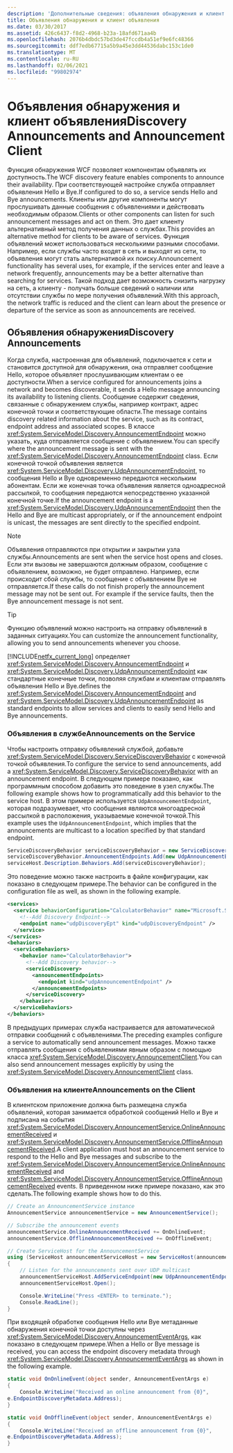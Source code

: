 ```yaml
---
description: 'Дополнительные сведения: объявления обнаружения и клиент объявлений'
title: Объявления обнаружения и клиент объявления
ms.date: 03/30/2017
ms.assetid: 426c6437-f8d2-4968-b23a-18afd671aa4b
ms.openlocfilehash: 2076b4dbdc57bd3de47fccdb4a51ef9e6fc48366
ms.sourcegitcommit: ddf7edb67715a5b9a45e3dd44536dabc153c1de0
ms.translationtype: MT
ms.contentlocale: ru-RU
ms.lasthandoff: 02/06/2021
ms.locfileid: "99802974"
---
```

# <a name="discovery-announcements-and-announcement-client"></a><span data-ttu-id="33c5a-103">Объявления обнаружения и клиент объявления</span><span class="sxs-lookup"><span data-stu-id="33c5a-103">Discovery Announcements and Announcement Client</span></span>

<span data-ttu-id="33c5a-104">Функция обнаружения WCF позволяет компонентам объявлять их доступность.</span><span class="sxs-lookup"><span data-stu-id="33c5a-104">The WCF discovery feature enables components to announce their availability.</span></span> <span data-ttu-id="33c5a-105">При соответствующей настройке служба отправляет объявления Hello и Bye.</span><span class="sxs-lookup"><span data-stu-id="33c5a-105">If configured to do so, a service sends Hello and Bye announcements.</span></span> <span data-ttu-id="33c5a-106">Клиенты или другие компоненты могут прослушивать данные сообщения с объявлениями и действовать необходимым образом.</span><span class="sxs-lookup"><span data-stu-id="33c5a-106">Clients or other components can listen for such announcement messages and act on them.</span></span> <span data-ttu-id="33c5a-107">Это дает клиенту альтернативный метод получения данных о службах.</span><span class="sxs-lookup"><span data-stu-id="33c5a-107">This provides an alternative method for clients to be aware of services.</span></span> <span data-ttu-id="33c5a-108">Функция объявлений может использоваться несколькими разными способами. Например, если службы часто входят в сеть и выходят из сети, то объявления могут стать альтернативой их поиску.</span><span class="sxs-lookup"><span data-stu-id="33c5a-108">Announcement functionality has several uses, for example, if the services enter and leave a network frequently, announcements may be a better alternative than searching for services.</span></span> <span data-ttu-id="33c5a-109">Такой подход дает возможность снизить нагрузку на сеть, а клиенту - получать больше сведений о наличии или отсутствии службы по мере получения объявлений.</span><span class="sxs-lookup"><span data-stu-id="33c5a-109">With this approach, the network traffic is reduced and the client can learn about the presence or departure of the service as soon as announcements are received.</span></span>

## <a name="discovery-announcements"></a><span data-ttu-id="33c5a-110">Объявления обнаружения</span><span class="sxs-lookup"><span data-stu-id="33c5a-110">Discovery Announcements</span></span>

<span data-ttu-id="33c5a-111">Когда служба, настроенная для объявлений, подключается к сети и становится доступной для обнаружения, она отправляет сообщение Hello, которое объявляет прослушивающим клиентам о ее доступности.</span><span class="sxs-lookup"><span data-stu-id="33c5a-111">When a service configured for announcements joins a network and becomes discoverable, it sends a Hello message announcing its availability to listening clients.</span></span> <span data-ttu-id="33c5a-112">Сообщение содержит сведения, связанные с обнаружением службы, например контракт, адрес конечной точки и соответствующие области.</span><span class="sxs-lookup"><span data-stu-id="33c5a-112">The message contains discovery related information about the service, such as its contract, endpoint address and associated scopes.</span></span> <span data-ttu-id="33c5a-113">В классе <xref:System.ServiceModel.Discovery.AnnouncementEndpoint> можно указать, куда отправляется сообщение с объявлением.</span><span class="sxs-lookup"><span data-stu-id="33c5a-113">You can specify where the announcement message is sent with the <xref:System.ServiceModel.Discovery.AnnouncementEndpoint> class.</span></span> <span data-ttu-id="33c5a-114">Если конечной точкой объявления является <xref:System.ServiceModel.Discovery.UdpAnnouncementEndpoint>, то сообщения Hello и Bye одновременно передаются нескольким абонентам. Если же конечная точка объявления является одноадресной рассылкой, то сообщения передаются непосредственно указанной конечной точке.</span><span class="sxs-lookup"><span data-stu-id="33c5a-114">If the announcement endpoint is a <xref:System.ServiceModel.Discovery.UdpAnnouncementEndpoint> then the Hello and Bye are multicast appropriately, or if the announcement endpoint is unicast, the messages are sent directly to the specified endpoint.</span></span>

> [!NOTE]
> <span data-ttu-id="33c5a-115">Объявления отправляются при открытии и закрытии узла службы.</span><span class="sxs-lookup"><span data-stu-id="33c5a-115">Announcements are sent when the service host opens and closes.</span></span> <span data-ttu-id="33c5a-116">Если эти вызовы не завершаются должным образом, сообщение с объявлением, возможно, не будет отправлено. Например, если происходит сбой службы, то сообщение с объявлением Bye не отправляется.</span><span class="sxs-lookup"><span data-stu-id="33c5a-116">If these calls do not finish properly the announcement message may not be sent out. For example if the service faults, then the Bye announcement message is not sent.</span></span>

> [!TIP]
> <span data-ttu-id="33c5a-117">Функцию объявлений можно настроить на отправку объявлений в заданных ситуациях.</span><span class="sxs-lookup"><span data-stu-id="33c5a-117">You can customize the announcement functionality, allowing you to send announcements whenever you choose.</span></span>

[!INCLUDE[netfx_current_long](../../../../includes/netfx-current-long-md.md)] <span data-ttu-id="33c5a-118">определяет <xref:System.ServiceModel.Discovery.AnnouncementEndpoint> и <xref:System.ServiceModel.Discovery.UdpAnnouncementEndpoint> как стандартные конечные точки, позволяя службам и клиентам отправлять объявления Hello и Bye.</span><span class="sxs-lookup"><span data-stu-id="33c5a-118">defines the <xref:System.ServiceModel.Discovery.AnnouncementEndpoint> and <xref:System.ServiceModel.Discovery.UdpAnnouncementEndpoint> as standard endpoints to allow services and clients to easily send Hello and Bye announcements.</span></span>

### <a name="announcements-on-the-service"></a><span data-ttu-id="33c5a-119">Объявления в службе</span><span class="sxs-lookup"><span data-stu-id="33c5a-119">Announcements on the Service</span></span>

<span data-ttu-id="33c5a-120">Чтобы настроить отправку объявлений службой, добавьте <xref:System.ServiceModel.Discovery.ServiceDiscoveryBehavior> с конечной точкой объявления.</span><span class="sxs-lookup"><span data-stu-id="33c5a-120">To configure the service to send announcements, add a <xref:System.ServiceModel.Discovery.ServiceDiscoveryBehavior> with an announcement endpoint.</span></span> <span data-ttu-id="33c5a-121">В следующем примере показано, как программным способом добавить это поведение в узел службы.</span><span class="sxs-lookup"><span data-stu-id="33c5a-121">The following example shows how to programmatically add this behavior to the service host.</span></span> <span data-ttu-id="33c5a-122">В этом примере используется `UdpAnnouncementEndpoint`, которая подразумевает, что сообщения являются многоадресной рассылкой в расположения, указываемые конечной точкой.</span><span class="sxs-lookup"><span data-stu-id="33c5a-122">This example uses the `UdpAnnouncementEndpoint`, which implies that the announcements are multicast to a location specified by that standard endpoint.</span></span>

```csharp
ServiceDiscoveryBehavior serviceDiscoveryBehavior = new ServiceDiscoveryBehavior();
serviceDiscoveryBehavior.AnnouncementEndpoints.Add(new UdpAnnouncementEndpoint());
serviceHost.Description.Behaviors.Add(serviceDiscoveryBehavior);
```

<span data-ttu-id="33c5a-123">Это поведение можно также настроить в файле конфигурации, как показано в следующем примере.</span><span class="sxs-lookup"><span data-stu-id="33c5a-123">The behavior can be configured in the configuration file as well, as shown in the following example.</span></span>

```xml
<services>
  <service behaviorConfiguration="CalculatorBehavior" name="Microsoft.Samples.Discovery.CalculatorService">
    <!--Add Discovery Endpoint-->
    <endpoint name="udpDiscoveryEpt" kind="udpDiscoveryEndpoint" />
  </service>
</services>
<behaviors>
  <serviceBehaviors>
    <behavior name="CalculatorBehavior">
      <!--Add Discovery behavior-->
      <serviceDiscovery>
        <announcementEndpoints>
          <endpoint kind="udpAnnouncementEndpoint" />
        </announcementEndpoints>
      </serviceDiscovery>
    </behavior>
  </serviceBehaviors>
</behaviors>
```

<span data-ttu-id="33c5a-124">В предыдущих примерах служба настраивается для автоматической отправки сообщений с объявлениями.</span><span class="sxs-lookup"><span data-stu-id="33c5a-124">The preceding examples configure a service to automatically send announcement messages.</span></span> <span data-ttu-id="33c5a-125">Можно также отправлять сообщения с объявлениями явным образом с помощью класса <xref:System.ServiceModel.Discovery.AnnouncementClient>.</span><span class="sxs-lookup"><span data-stu-id="33c5a-125">You can also send announcement messages explicitly by using the <xref:System.ServiceModel.Discovery.AnnouncementClient> class.</span></span>

### <a name="announcements-on-the-client"></a><span data-ttu-id="33c5a-126">Объявления на клиенте</span><span class="sxs-lookup"><span data-stu-id="33c5a-126">Announcements on the Client</span></span>

<span data-ttu-id="33c5a-127">В клиентском приложение должна быть размещена служба объявлений, которая занимается обработкой сообщений Hello и Bye и подписана на события <xref:System.ServiceModel.Discovery.AnnouncementService.OnlineAnnouncementReceived> и <xref:System.ServiceModel.Discovery.AnnouncementService.OfflineAnnouncementReceived>.</span><span class="sxs-lookup"><span data-stu-id="33c5a-127">A client application must host an announcement service to respond to the Hello and Bye messages and subscribe to the <xref:System.ServiceModel.Discovery.AnnouncementService.OnlineAnnouncementReceived> and <xref:System.ServiceModel.Discovery.AnnouncementService.OfflineAnnouncementReceived> events.</span></span> <span data-ttu-id="33c5a-128">В приведенном ниже примере показано, как это сделать.</span><span class="sxs-lookup"><span data-stu-id="33c5a-128">The following example shows how to do this.</span></span>

```csharp
// Create an AnnouncementService instance
AnnouncementService announcementService = new AnnouncementService();

// Subscribe the announcement events
announcementService.OnlineAnnouncementReceived += OnOnlineEvent;
announcementService.OfflineAnnouncementReceived += OnOfflineEvent;

// Create ServiceHost for the AnnouncementService
using (ServiceHost announcementServiceHost = new ServiceHost(announcementService))
{
    // Listen for the announcements sent over UDP multicast
    announcementServiceHost.AddServiceEndpoint(new UdpAnnouncementEndpoint());
    announcementServiceHost.Open();

    Console.WriteLine("Press <ENTER> to terminate.");
    Console.ReadLine();
}
```

<span data-ttu-id="33c5a-129">При входящей обработке сообщения Hello или Bye метаданные обнаружения конечной точки доступны через <xref:System.ServiceModel.Discovery.AnnouncementEventArgs>, как показано в следующем примере.</span><span class="sxs-lookup"><span data-stu-id="33c5a-129">When a Hello or Bye message is received, you can access the endpoint discovery metadata through <xref:System.ServiceModel.Discovery.AnnouncementEventArgs> as shown in the following example.</span></span>

```csharp
static void OnOnlineEvent(object sender, AnnouncementEventArgs e)
{
    Console.WriteLine("Received an online announcement from {0}",
e.EndpointDiscoveryMetadata.Address);
}

static void OnOfflineEvent(object sender, AnnouncementEventArgs e)
{
    Console.WriteLine("Received an offline announcement from {0}",
e.EndpointDiscoveryMetadata.Address);
}
```

